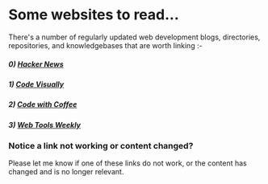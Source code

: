 # Some websites to read...
There's a number of regularly updated web development blogs, directories, repositories, and knowledgebases that are worth linking :-

##### 0) [Hacker News](https://news.ycombinator.com/show) 
##### 1) [Code Visually](http://www.codevisually.com)
##### 2) [Code with Coffee](http://www.codewithcoffee.com/)
##### 3) [Web Tools Weekly](http://webtoolsweekly.com/#archive)

### Notice a link not working or content changed?
Please let me know if one of these links do not work, or the content has changed and is no longer relevant.
